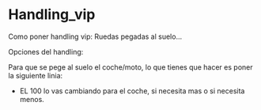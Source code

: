 # Handling_vip
Como poner handling vip: Ruedas pegadas al suelo...

Opciones del handling:

Para que se pege al suelo el coche/moto, lo que tienes que hacer es poner la siguiente linia:

<fDownforceModifier value="100" />

* EL 100 lo vas cambiando para el coche, si necesita mas o si necesita menos.
